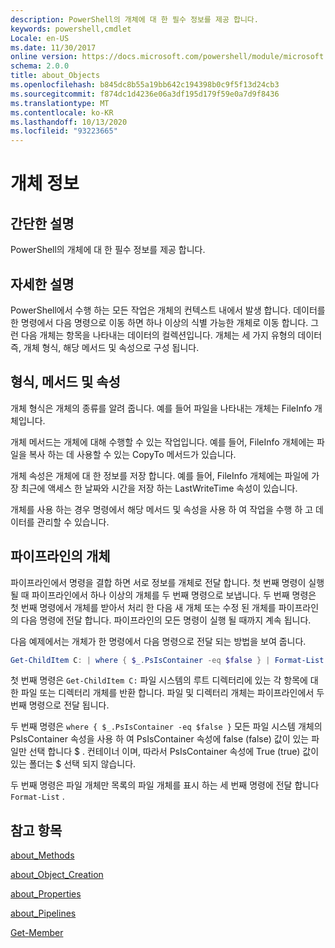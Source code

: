 ```yaml
---
description: PowerShell의 개체에 대 한 필수 정보를 제공 합니다.
keywords: powershell,cmdlet
Locale: en-US
ms.date: 11/30/2017
online version: https://docs.microsoft.com/powershell/module/microsoft.powershell.core/about/about_objects?view=powershell-7&WT.mc_id=ps-gethelp
schema: 2.0.0
title: about_Objects
ms.openlocfilehash: b845dc8b55a19bb642c194398b0c9f5f13d24cb3
ms.sourcegitcommit: f874dc1d4236e06a3df195d179f59e0a7d9f8436
ms.translationtype: MT
ms.contentlocale: ko-KR
ms.lasthandoff: 10/13/2020
ms.locfileid: "93223665"
---
```

# <a name="about-objects"></a>개체 정보

## <a name="short-description"></a>간단한 설명
PowerShell의 개체에 대 한 필수 정보를 제공 합니다.

## <a name="long-description"></a>자세한 설명

PowerShell에서 수행 하는 모든 작업은 개체의 컨텍스트 내에서 발생 합니다. 데이터를 한 명령에서 다음 명령으로 이동 하면 하나 이상의 식별 가능한 개체로 이동 합니다. 그런 다음 개체는 항목을 나타내는 데이터의 컬렉션입니다. 개체는 세 가지 유형의 데이터 즉, 개체 형식, 해당 메서드 및 속성으로 구성 됩니다.

## <a name="types-methods-and-properties"></a>형식, 메서드 및 속성

개체 형식은 개체의 종류를 알려 줍니다. 예를 들어 파일을 나타내는 개체는 FileInfo 개체입니다.

개체 메서드는 개체에 대해 수행할 수 있는 작업입니다.
예를 들어, FileInfo 개체에는 파일을 복사 하는 데 사용할 수 있는 CopyTo 메서드가 있습니다.

개체 속성은 개체에 대 한 정보를 저장 합니다. 예를 들어, FileInfo 개체에는 파일에 가장 최근에 액세스 한 날짜와 시간을 저장 하는 LastWriteTime 속성이 있습니다.

개체를 사용 하는 경우 명령에서 해당 메서드 및 속성을 사용 하 여 작업을 수행 하 고 데이터를 관리할 수 있습니다.

## <a name="objects-in-pipelines"></a>파이프라인의 개체

파이프라인에서 명령을 결합 하면 서로 정보를 개체로 전달 합니다. 첫 번째 명령이 실행 될 때 파이프라인에서 하나 이상의 개체를 두 번째 명령으로 보냅니다. 두 번째 명령은 첫 번째 명령에서 개체를 받아서 처리 한 다음 새 개체 또는 수정 된 개체를 파이프라인의 다음 명령에 전달 합니다.
파이프라인의 모든 명령이 실행 될 때까지 계속 됩니다.

다음 예제에서는 개체가 한 명령에서 다음 명령으로 전달 되는 방법을 보여 줍니다.

```powershell
Get-ChildItem C: | where { $_.PsIsContainer -eq $false } | Format-List
```

첫 번째 명령은 `Get-ChildItem C:` 파일 시스템의 루트 디렉터리에 있는 각 항목에 대 한 파일 또는 디렉터리 개체를 반환 합니다. 파일 및 디렉터리 개체는 파이프라인에서 두 번째 명령으로 전달 됩니다.

두 번째 명령은 `where { $_.PsIsContainer -eq $false }` 모든 파일 시스템 개체의 PsIsContainer 속성을 사용 하 여 PsIsContainer 속성에 false (false) 값이 있는 파일만 선택 합니다 \$ . 컨테이너 이며, 따라서 PsIsContainer 속성에 True (true) 값이 있는 폴더는 \$ 선택 되지 않습니다.

두 번째 명령은 파일 개체만 목록의 파일 개체를 표시 하는 세 번째 명령에 전달 합니다 `Format-List` .

## <a name="see-also"></a>참고 항목

[about_Methods](about_Methods.md)

[about_Object_Creation](about_Object_Creation.md)

[about_Properties](about_Properties.md)

[about_Pipelines](about_Pipelines.md)

[Get-Member](xref:Microsoft.PowerShell.Utility.Get-Member)
